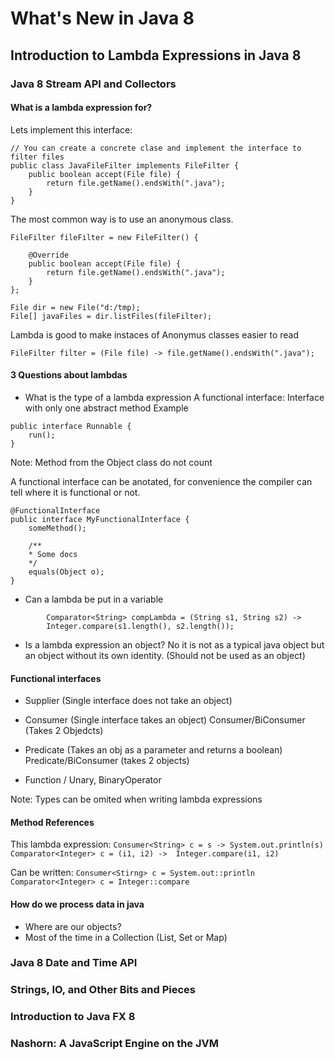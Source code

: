 
# What's New in Java 8

## Introduction to Lambda Expressions in Java 8

### Java 8 Stream API and Collectors	
#### What is a lambda expression for?

Lets implement this interface:
```
// You can create a concrete clase and implement the interface to filter files
public class JavaFileFilter implements FileFilter {
    public boolean accept(File file) {
        return file.getName().endsWith(".java");
    }
}
```
The most common way is to use an anonymous class.
```
FileFilter fileFilter = new FileFilter() {

    @Override
    public boolean accept(File file) {
        return file.getName().endsWith(".java");
    }
};

File dir = new File("d:/tmp);
File[] javaFiles = dir.listFiles(fileFilter);
```
Lambda is good to make instaces of Anonymus classes easier to read

```
FileFilter filter = (File file) -> file.getName().endsWith(".java");
```

#### 3 Questions about lambdas

- What is the type of a lambda expression
A functional interface: Interface with only one abstract method
Example
```
public interface Runnable {
    run();
}
```
Note: Method from the Object class do not count

A functional interface can be anotated, for convenience the compiler can tell where it is functional or not.
```
@FunctionalInterface
public interface MyFunctionalInterface {
    someMethod();

    /**
    * Some docs
    */
    equals(Object o);
}
```

- Can a lambda be put in a variable
```
        Comparator<String> compLambda = (String s1, String s2) ->
        Integer.compare(s1.length(), s2.length());
```
- Is a lambda expression an object?
No it is not as a typical java object but an object without its own identity.
(Should not be used as an object)
 
 #### Functional interfaces

* Supplier (Single interface does not take an object)
* Consumer (Single interface takes an object)
  Consumer/BiConsumer (Takes 2 Objedcts)
* Predicate (Takes an obj as a parameter and returns a boolean)
  Predicate/BiConsumer (takes 2 objects)

* Function / Unary, BinaryOperator

Note: Types can be omited when writing lambda expressions

#### Method References

This lambda expression:
`Consumer<String> c = s -> System.out.println(s)`
`Comparator<Integer> c = (i1, i2) ->  Integer.compare(i1, i2)`

Can be written:
`Consumer<Stirng> c = System.out::println`
`Comparator<Integer> c = Integer::compare`

#### How do we process data in java
- Where are our objects?
- Most of the time in a Collection (List, Set or Map)



### Java 8 Date and Time API		
### Strings, IO, and Other Bits and Pieces		
### Introduction to Java FX 8		
### Nashorn: A JavaScript Engine on the JVM